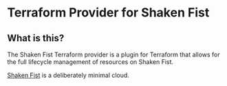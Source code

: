 Terraform Provider for Shaken Fist
==================================

What is this?
-------------
The Shaken Fist Terraform provider is a plugin for Terraform that allows for the full lifecycle management of resources on Shaken Fist.

[Shaken Fist](https://github.com/shakenfist/shakenfist) is a deliberately minimal cloud.
